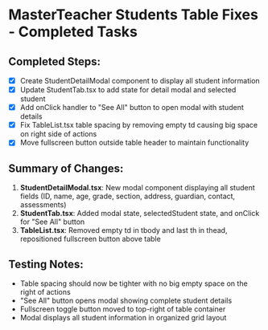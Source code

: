 # MasterTeacher Students Table Fixes - Completed Tasks

## Completed Steps:
- [x] Create StudentDetailModal component to display all student information
- [x] Update StudentTab.tsx to add state for detail modal and selected student
- [x] Add onClick handler to "See All" button to open modal with student details
- [x] Fix TableList.tsx table spacing by removing empty td causing big space on right side of actions
- [x] Move fullscreen button outside table header to maintain functionality

## Summary of Changes:
1. **StudentDetailModal.tsx**: New modal component displaying all student fields (ID, name, age, grade, section, address, guardian, contact, assessments)
2. **StudentTab.tsx**: Added modal state, selectedStudent state, and onClick for "See All" button
3. **TableList.tsx**: Removed empty td in tbody and last th in thead, repositioned fullscreen button above table

## Testing Notes:
- Table spacing should now be tighter with no big empty space on the right of actions
- "See All" button opens modal showing complete student details
- Fullscreen toggle button moved to top-right of table container
- Modal displays all student information in organized grid layout

